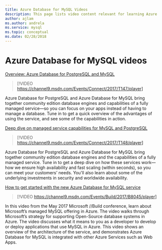 ```yaml
---
title: Azure Database for MySQL Videos
description: This page lists video content relevant for learning Azure Database for MySQL, Microsoft’s managed MySQL offering in Azure.
author: ajlam
ms.author: andrela
ms.service: mysql
ms.topic: conceptual
ms.date: 02/28/2018
---
```

# Azure Database for MySQL videos

[Overview: Azure Database for PostgreSQL and MySQL](https://channel9.msdn.com/Events/Connect/2017/T147)

>[!VIDEO https://channel9.msdn.com/Events/Connect/2017/T147/player]

Azure Database for PostgreSQL and Azure Database for MySQL bring together community edition database engines and capabilities of a fully managed service—so you can focus on your apps instead of having to manage a database. Tune in to get a quick overview of the advantages of using the service, and see some of the capabilities in action.

[Deep dive on managed service capabilities for MySQL and PostgreSQL](https://channel9.msdn.com/Events/Connect/2017/T148)

>[!VIDEO https://channel9.msdn.com/Events/Connect/2017/T148/player]

Azure Database for PostgreSQL and Azure Database for MySQL bring together community edition database engines and the capabilities of a fully managed service. Tune in to get a deep dive on how these services work—how we ensure high availability and fast scaling (within seconds), so you can meet your customers’ needs. You'll also learn about some of the underlying investments in security and worldwide availability.

[How to get started with the new Azure Database for MySQL service](https://channel9.msdn.com/events/Build/2017/B8045)

>[!VIDEO https://channel9.msdn.com/Events/Build/2017/B8045/player]

In this video from the May 2017 Microsoft //Build conference, learn about Microsoft’s managed MySQL offering in Azure. The video walks through Microsoft’s strategy for supporting Open-Source database systems in Azure. The video discusses what it means to you as a developer to develop or deploy applications that use MySQL in Azure. This video shows an overview of the architecture of the service, and demonstrates Azure Database for MySQL is integrated with other Azure Services such as Web Apps.
